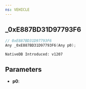 ```yaml
---
ns: VEHICLE
---
```

## _0xE887BD31D97793F6

```c
// 0xE887BD31D97793F6
Any _0xE887BD31D97793F6(Any p0);
```

```
NativeDB Introduced: v1207
```

## Parameters
* **p0**:
